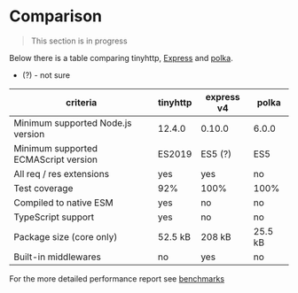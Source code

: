# Comparison

> This section is in progress

Below there is a table comparing tinyhttp, [Express](https://expressjs.com) and [polka](https://github.com/lukeed/polka).

- (?) - not sure

| criteria                             | tinyhttp          | express v4 | polka   |
| ------------------------------------ | ----------------- | ---------- | ------- |
| Minimum supported Node.js version    | 12.4.0            | 0.10.0     | 6.0.0   |
| Minimum supported ECMAScript version | ES2019            | ES5 (?)    | ES5     |
| All req / res extensions             | yes               | yes        | no      |
| Test coverage                        | 92%               | 100%       | 100%    |
| Compiled to native ESM               | yes               | no         | no      |
| TypeScript support                   | yes               | no         | no      |
| Package size (core only)             | 52.5 kB           | 208 kB     | 25.5 kB |
| Built-in middlewares                 | no                | yes        | no      |

For the more detailed performance report see [benchmarks](benchmark/README.md)
